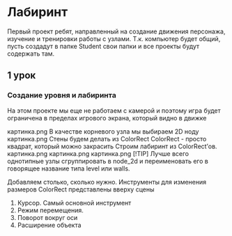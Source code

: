 # Лабиринт
Первый проект ребят, направленный на создание движения персонажа, изучение и тренировки работы с узлами.
Т.к. компьютер будет общий, пусть создадут в папке Student свои папки и все проекты будут содержать там. 
## 1 урок
### Создание уровня и лабиринта
<p>На этом проекте мы еще не работаем с камерой и поэтому игра будет ограничена в пределах игрового экрана, который видно в движке</p>

картинка.png
В качестве корневого узла мы выбираем 2D ноду
картинка.png
Стены будем делать из ColorRect 
ColorRect - просто квадрат, который можно закрасить
Строим лабиринт из ColorRect’ов.
картинка.png
картинка.png
картинка.png
[!TIP]
Лучше всего однотипные узлы сгруппировать в node_2d и переименовать его в говорящее название типа level или walls.

Добавляем столько, сколько нужно. Инструменты для изменения размеров ColorRect представлены вверху сцены

1. Курсор. Самый основной инструмент
1. Режим перемещения.
1. Поворот вокруг оси
1. Расширение объекта
